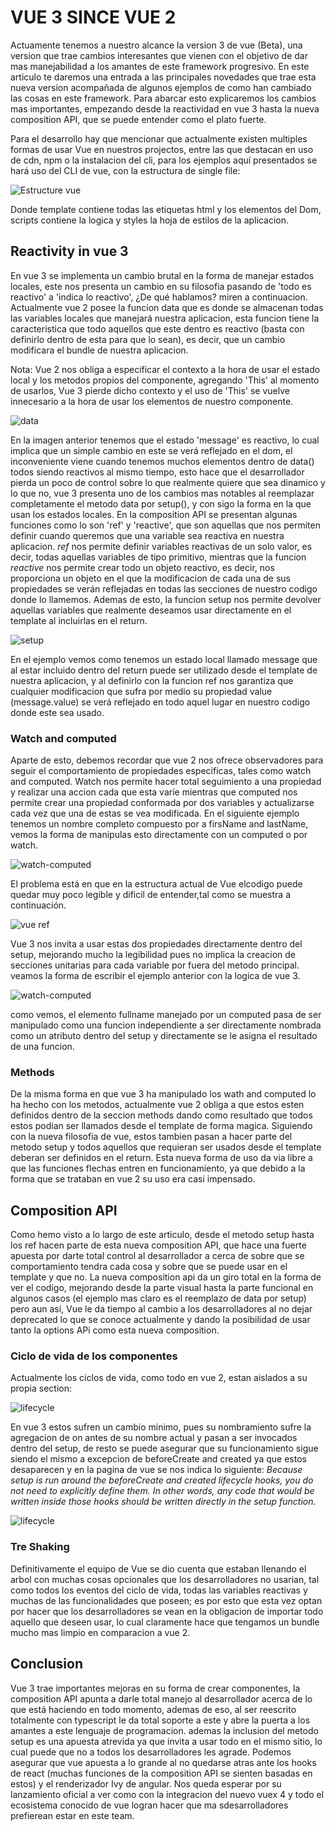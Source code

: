 # VUE 3 SINCE VUE 2

Actuamente tenemos a nuestro alcance la version 3 de vue (Beta), una version que trae cambios interesantes que vienen con el objetivo de dar mas manejabilidad a los amantes de este framework progresivo. En este articulo te daremos una entrada a las principales novedades que trae esta nueva version acompañada de algunos ejemplos de como han cambiado las cosas en este framework. Para abarcar esto explicaremos los cambios mas importantes, empezando desde la reactividad en vue 3 hasta la nueva composition API, que se puede entender como el plato fuerte.

Para el desarrollo hay que mencionar que actualmente existen multiples formas de usar Vue en nuestros projectos, entre las que destacan en uso de cdn, npm o la instalacion del cli, para los ejemplos aquí presentados se hará uso del CLI de vue, con la estructura de single file:

![Estructure vue](/code/assets/estructure.png)

Donde template contiene todas las etiquetas html y los elementos del Dom, scripts contiene la logica y styles la hoja de estilos de la aplicacion.

## Reactivity in vue 3
En vue 3 se implementa un cambio brutal en la forma de manejar estados locales, este nos presenta un cambio en su filosofia pasando de 'todo es reactivo' a 'indica lo reactivo', ¿De qué hablamos? miren a continuacion. 
Actualmente vue 2 posee la funcion data que es donde se almacenan todas las variables locales que manejará nuestra aplicacion, esta funcion tiene la caracteristica que todo aquellos que este dentro es reactivo (basta con definirlo dentro de esta para que lo sean), es decir, que un cambio modificara el bundle de nuestra aplicacion. 

Nota: Vue 2 nos obliga a especificar el contexto a la hora de usar el estado local y los metodos propios del componente, agregando 'This' al momento de usarlos, Vue 3 pierde dicho contexto y el uso de 'This' se vuelve innecesario a la hora de usar los elementos de nuestro componente.

![data](/code/assets/data-method.png)

En la imagen anterior tenemos que el estado 'message' es reactivo, lo cual implica que un simple cambio en este se verá reflejado en el dom, el inconveniente viene cuando tenemos muchos elementos dentro de data() todos siendo reactivos al mismo tiempo, esto hace que el desarrollador pierda un poco de control sobre lo que realmente quiere que sea dinamico y lo que no, vue 3 presenta uno de los cambios mas notables al reemplazar completamente el metodo data por setup(), y con sigo la forma en la que usan los estados locales. En la composition API se presentan algunas funciones como lo son 'ref' y 'reactive', que son aquellas que nos permiten definir cuando queremos que una variable sea reactiva en nuestra aplicacion. *ref* nos permite definir variables reactivas de un solo valor, es decir, todas aquellas variables de tipo primitivo, mientras que la funcion *reactive* nos permite crear todo un objeto reactivo, es decir, nos proporciona un objeto en el que la modificacion de cada una de sus propiedades se verán reflejadas en todas las secciones de nuestro codigo donde lo llamemos. Ademas de esto, la funcion setup nos permite devolver aquellas variables que realmente deseamos usar directamente en el template al incluirlas en el return. 

![setup](/code/assets/setup-method.png)

En el ejemplo vemos como tenemos un estado local llamado message que al estar incluido dentro del return puede ser utilizado desde el template de nuestra aplicacion, y al definirlo con la funcion ref nos garantiza que cualquier modificacion que sufra por medio su propiedad value (message.value) se verá reflejado en todo aquel lugar en nuestro codigo donde este sea usado. 

### Watch and computed

Aparte de esto, debemos recordar que vue 2 nos ofrece observadores para seguir el comportamiento de propiedades especificas, tales como watch and computed. Watch nos permite hacer total seguimiento a una propiedad y realizar una accion cada que esta varíe mientras que computed nos permite crear una propiedad conformada por dos variables y actualizarse cada vez que una de estas se vea modificada. 
En el siguiente ejemplo tenemos un nombre completo compuesto por a firsName and lastName, vemos la forma de manipulas esto directamente con un computed o por watch.

![watch-computed](/code/assets/watch-computed.png)

El problema está en que en la estructura actual de Vue elcodigo puede quedar muy poco legible y dificil de entender,tal como se muestra a continuación.

![vue ref](https://v3.vuejs.org/images/options-api.png)


Vue 3 nos invita a usar estas dos propiedades directamente dentro del setup, mejorando mucho la legibilidad pues no implica la creacion de secciones unitarias para cada variable por fuera del metodo principal. 
veamos la forma de escribir el ejemplo anterior con la logica de vue 3.

![watch-computed](/code/assets/watch-computes-vue3.png)

como vemos, el elemento fullname manejado por un computed pasa de ser manipulado como una funcion independiente a ser directamente nombrada como un atributo dentro del setup y directamente se le asigna el resultado de una funcion. 

### Methods 
De la misma forma en que vue 3 ha manipulado los wath and computed lo ha hecho con los metodos, actualmente vue 2 obliga a que estos esten definidos dentro de la seccion methods dando como resultado que todos estos podian ser llamados desde el template de forma magica. Siguiendo con la nueva filosofia de vue, estos tambien pasan a hacer parte del metodo setup y todos aquellos que requieran ser usados desde el template deberan ser definidos en el return.
Esta nueva forma de uso da via libre a que las funciones flechas entren en funcionamiento, ya que debido a la forma que se trataban en vue 2 su uso era casi impensado. 

## Composition API

Como hemo visto a lo largo de este articulo, desde el metodo setup hasta los ref hacen parte de esta nueva composition API, que hace una fuerte apuesta por darte total control al desarrollador a cerca de sobre que se comportamiento tendra cada cosa y sobre que se puede usar en el template y que no. La nueva composition api da un giro total en la forma de ver el codigo, mejorando desde la parte visual hasta la parte funcional en algunos casos (el ejemplo mas claro es el reemplazo de data por setup) pero aun así, Vue le da tiempo al cambio a los desarrolladores al no dejar deprecated lo que se conoce actualmente y dando la posibilidad de usar tanto la options APi como esta nueva composition.

### Ciclo de vida de los componentes
Actualmente los ciclos de vida, como todo en vue 2, estan aislados a su propia section: 

![lifecycle](/code/assets/lifecycle-vue2.png)

En vue 3 estos sufren un cambio minimo, pues su nombramiento sufre la agregacion de on antes de su nombre actual y pasan a ser invocados dentro del setup, de resto se puede asegurar que su funcionamiento sigue siendo el mismo a excepcion de beforeCreate and created ya que estos desaparecen y en la pagina de vue se nos indica lo siguiente: 
_*Because setup is run around the beforeCreate and created lifecycle hooks, you do not need to explicitly define them. In other words, any code that would be written inside those hooks should be written directly in the setup function.*_


![lifecycle](/code/assets/new-lifecycle.png)

### Tre Shaking

Definitivamente el equipo de Vue se dio cuenta que estaban llenando el arbol con muchas cosas opcionales que los desarrolladores no usarian, tal como todos los eventos del ciclo de vida, todas las variables reactivas y muchas de las funcionalidades que poseen; es por esto que esta vez optan por hacer que los desarrolladores se vean en la obligacion de importar todo aquello que deseen usar, lo cual claramente hace que tengamos un bundle mucho mas limpio en comparacion a vue 2.


## Conclusion
Vue 3 trae importantes mejoras en su forma de crear componentes, la composition API apunta a darle total manejo al desarrollador acerca de lo que está haciendo en todo momento, ademas de eso, al ser reescrito totalmente con typescript le da total soporte a este y abre la puerta a los amantes a este lenguaje de programacion. 
ademas la inclusion del metodo setup es una apuesta atrevida ya que invita a usar todo en el mismo sitio, lo cual puede que no a todos los desarrolladores les agrade. Podemos asegurar que vue apuesta a lo grande al no quedarse atras ante los hooks de react (muchas funciones de la composition API se sienten basadas en estos) y el renderizador Ivy de angular. Nos queda esperar por su lanzamiento oficial a ver como con la integracion del nuevo vuex 4 y todo el ecosistema conocido de vue logran hacer que ma sdesarrolladores prefierean estar en este team.

